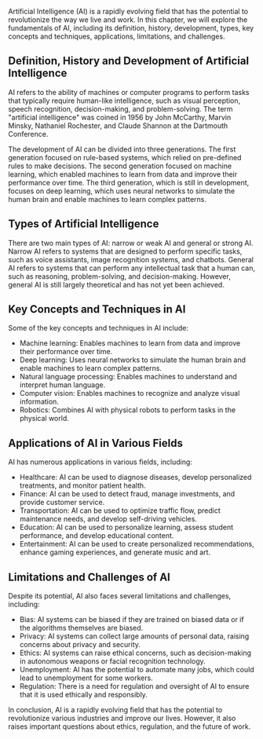 
Artificial Intelligence (AI) is a rapidly evolving field that has the potential to revolutionize the way we live and work. In this chapter, we will explore the fundamentals of AI, including its definition, history, development, types, key concepts and techniques, applications, limitations, and challenges.

Definition, History and Development of Artificial Intelligence
--------------------------------------------------------------

AI refers to the ability of machines or computer programs to perform tasks that typically require human-like intelligence, such as visual perception, speech recognition, decision-making, and problem-solving. The term "artificial intelligence" was coined in 1956 by John McCarthy, Marvin Minsky, Nathaniel Rochester, and Claude Shannon at the Dartmouth Conference.

The development of AI can be divided into three generations. The first generation focused on rule-based systems, which relied on pre-defined rules to make decisions. The second generation focused on machine learning, which enabled machines to learn from data and improve their performance over time. The third generation, which is still in development, focuses on deep learning, which uses neural networks to simulate the human brain and enable machines to learn complex patterns.

Types of Artificial Intelligence
--------------------------------

There are two main types of AI: narrow or weak AI and general or strong AI. Narrow AI refers to systems that are designed to perform specific tasks, such as voice assistants, image recognition systems, and chatbots. General AI refers to systems that can perform any intellectual task that a human can, such as reasoning, problem-solving, and decision-making. However, general AI is still largely theoretical and has not yet been achieved.

Key Concepts and Techniques in AI
---------------------------------

Some of the key concepts and techniques in AI include:

* Machine learning: Enables machines to learn from data and improve their performance over time.
* Deep learning: Uses neural networks to simulate the human brain and enable machines to learn complex patterns.
* Natural language processing: Enables machines to understand and interpret human language.
* Computer vision: Enables machines to recognize and analyze visual information.
* Robotics: Combines AI with physical robots to perform tasks in the physical world.

Applications of AI in Various Fields
------------------------------------

AI has numerous applications in various fields, including:

* Healthcare: AI can be used to diagnose diseases, develop personalized treatments, and monitor patient health.
* Finance: AI can be used to detect fraud, manage investments, and provide customer service.
* Transportation: AI can be used to optimize traffic flow, predict maintenance needs, and develop self-driving vehicles.
* Education: AI can be used to personalize learning, assess student performance, and develop educational content.
* Entertainment: AI can be used to create personalized recommendations, enhance gaming experiences, and generate music and art.

Limitations and Challenges of AI
--------------------------------

Despite its potential, AI also faces several limitations and challenges, including:

* Bias: AI systems can be biased if they are trained on biased data or if the algorithms themselves are biased.
* Privacy: AI systems can collect large amounts of personal data, raising concerns about privacy and security.
* Ethics: AI systems can raise ethical concerns, such as decision-making in autonomous weapons or facial recognition technology.
* Unemployment: AI has the potential to automate many jobs, which could lead to unemployment for some workers.
* Regulation: There is a need for regulation and oversight of AI to ensure that it is used ethically and responsibly.

In conclusion, AI is a rapidly evolving field that has the potential to revolutionize various industries and improve our lives. However, it also raises important questions about ethics, regulation, and the future of work.
